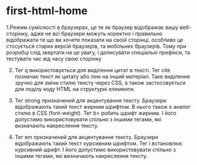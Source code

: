 # first-html-home
1.Режим сумісності в браузерах, це те як браузер відображає вашу веб-сторінку, адже не всі браузери можуть коректно і правильно відображати те що  ви хочете показати на своїй сторінці, особливо це стосується старих версій браузерів, та мобільних браузерів. 
Тому при розробці слід звертати на це увагу, і дописувати спеціальні префікси, та тестувати час від часу свою сторінку

2. Тег  q  використовується для виділення цитат в тексті. 
   Тег cite позначає текст як цитату або лінк на інший матеріал. Таке виділення зручно для зміни стилю тексту через CSS, а також застосовується для поділу коду HTML на структурні елементи. 

3. Тег strong призначений для акцентування тексту. Браузери відображають такий текст жирним шрифтом. В нього також є аналог стилю в CSS (font-weight).
   Тег b> робить шрифт жирним. І його допустимо використовувати спільно з іншими тегами, які визначають накреслення тексту.

4. Тег em призначений для акцентування тексту. Браузери відображають такий текст курсивним шрифтом.
   Тег i встановлює курсивний шрифт. І його допустимо використовувати спільно з іншими тегами, які визначають накреслення тексту.

